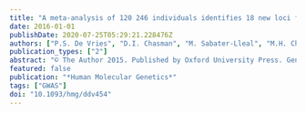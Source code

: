 ```yaml
---
title: "A meta-analysis of 120 246 individuals identifies 18 new loci for fibrinogen concentration"
date: 2016-01-01
publishDate: 2020-07-25T05:29:21.228476Z
authors: ["P.S. De Vries", "D.I. Chasman", "M. Sabater-Lleal", "M.H. Chen", "J.E. Huffman", "M. Steri", "W. Tang", "A. Teumer", "R.E. Marioni", "V. Grossmann", "J.J. Hottenga", "S. Trompet", "M. Müller-Nurasyid", "J.H. Zhao", "J.A. Brody", "M.E. Kleber", "X. Guo", "J.J. Wang", "P.L. Auer", "J.R. Attia", "L.R. Yanek", "T.S. Ahluwalia", "J. Lahti", "C. Venturini", "T. Tanaka", "L.F. Bielak", "P.K. Joshi", "A. Rocanin-Arjo", "I. Kolcic", "P. Navarro", "L.M. Rose", "C. Oldmeadow", "H. Riess", "J. Mazur", "S. Basu", "A. Goel", "Q. Yang", "M. Ghanbari", " Gonnekewillemsen", "A. Rumley", "E. Fiorillo", "A.J.M. De Craen", "A. Grotevendt", "R. Scott", "K.D. Taylor", "G.E. Delgado", "J. Yao", "A. Kifley", "C. Kooperberg", "R. Qayyum", "L. Lopez", "T.L. Berentzen", "K. Räikkönen", " Massimomangino", "S. Bandinelli", "P.A. Peyser", "S. Wild", "D.A. Trégouët", "A.F. Wright", "J. Marten", "T. Zemunik", "A.C. Morrison", "B. Sennblad", "G. Tofler", "M.P.M. De Maat", "E.J.C. De Geus", "G.D. Lowe", "M. Zoledziewska", "N. Sattar", "H. Binder", "U. Völker", "M. Waldenberger", "K.T. Khaw", "B. Mcknight", "J. Huang", "N.S. Jenny", "E.G. Holliday", "L. Qi", "M.G. Mcevoy", "D.M. Becker", "J.M. Starr", "A.P. Sarin", "P.G. Hysi", "D.G. Hernandez", "M.A. Jhun", "H. Campbell", "A. Hamsten", "F. Sarin", "W.L. Mcardle", "P. Eline Slagboom", "T. Zeller", "W. Koenig", "B. Psaty", "T. Haritunians", "J. Liu", "A. Palotie", "A.G. Uitterlinden", "D.J. Stott", "A. Hofman", "O.H. Franco"]
publication_types: ["2"]
abstract: "© The Author 2015. Published by Oxford University Press. Genome-wide association studies have previously identified 23 genetic loci associated with circulating fibrinogen concentration. These studies used HapMap imputation and did not examine the X-chromosome. 1000 Genomes imputation provides better coverage of uncommon variants, and includes indels.We conducted a genome-wide association analysis of 34 studies imputed to the 1000 Genomes Project reference panel and including ~120 000 participants of European ancestry (95 806 participants with data on the X-chromosome). Approximately 10.7 million single-nucleotide polymorphisms and 1.2 million indelswere examined.We identified 41 genome-wide significant fibrinogen loci; of which, 18were newly identified. Therewere no genome-wide significant signals on the X-chromosome. The lead variants of five significant loci were indels. We further identified six additional independent signals, including three rare variants, at two previously characterized loci: FGB and IRF1. Together the 41 loci explain 3% of the variance in plasma fibrinogen concentration."
featured: false
publication: "*Human Molecular Genetics*"
tags: ["GWAS"]
doi: "10.1093/hmg/ddv454"
---
```


